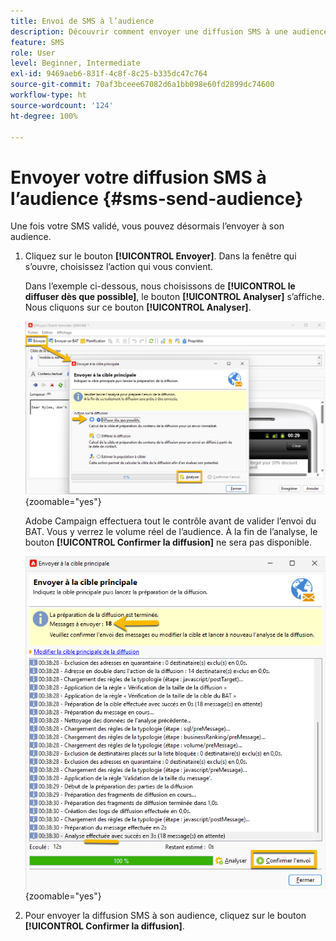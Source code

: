 ```yaml
---
title: Envoi de SMS à l’audience
description: Découvrir comment envoyer une diffusion SMS à une audience
feature: SMS
role: User
level: Beginner, Intermediate
exl-id: 9469aeb6-831f-4c8f-8c25-b335dc47c764
source-git-commit: 70af3bceee67082d6a1bb098e60fd2899dc74600
workflow-type: ht
source-wordcount: '124'
ht-degree: 100%

---
```


# Envoyer votre diffusion SMS à l’audience {#sms-send-audience}

Une fois votre SMS validé, vous pouvez désormais l’envoyer à son audience.

1. Cliquez sur le bouton **[!UICONTROL Envoyer]**.
Dans la fenêtre qui s’ouvre, choisissez l’action qui vous convient.

   Dans l’exemple ci-dessous, nous choisissons de **[!UICONTROL le diffuser dès que possible]**, le bouton **[!UICONTROL Analyser]** s’affiche. Nous cliquons sur ce bouton **[!UICONTROL Analyser]**.

   ![](assets/send_action.png){zoomable="yes"}

   Adobe Campaign effectuera tout le contrôle avant de valider l’envoi du BAT. Vous y verrez le volume réel de l’audience. À la fin de l’analyse, le bouton **[!UICONTROL Confirmer la diffusion]** ne sera pas disponible.

   ![](assets/send_analyze.png){zoomable="yes"}

1. Pour envoyer la diffusion SMS à son audience, cliquez sur le bouton **[!UICONTROL Confirmer la diffusion]**.
